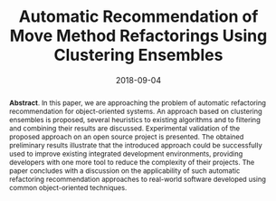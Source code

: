 ---
title: "Automatic Recommendation of Move Method Refactorings Using Clustering Ensembles"
authors: '<i>Timofey Bryksin, Evgenii Novozhilov, and Aleksei Shpilman</i>'
collection: publications
permalink: /publication/2018-09-04-move-method-clustering
date: 2018-09-04
venue: "proceedings of <b>IWoR'18</b>"
paperurl: 'https://doi.org/10.1145/3242163.3242171'
tool: 'https://github.com/ml-in-programming/ArchitectureReloaded'
pdf: 'https://www.researchgate.net/profile/Timofey-Bryksin-2/publication/327123088_Automatic_recommendation_of_move_method_refactorings_using_clustering_ensembles/links/5bb2fed6a6fdccd3cb814ca3/Automatic-recommendation-of-move-method-refactorings-using-clustering-ensembles.pdf'
abstract: "<p><b>Abstract</b>. In this paper, we are approaching the problem of automatic refactoring recommendation for object-oriented systems. An approach based on clustering ensembles is proposed, several heuristics to existing algorithms and to filtering and combining their results are discussed. Experimental validation of the proposed approach on an open source project is presented. The obtained preliminary results illustrate that the introduced approach could be successfully used to improve existing integrated development environments, providing developers with one more tool to reduce the complexity of their projects. The paper concludes with a discussion on the applicability of such automatic refactoring recommendation approaches to real-world software developed using common object-oriented techniques.</p>"
---